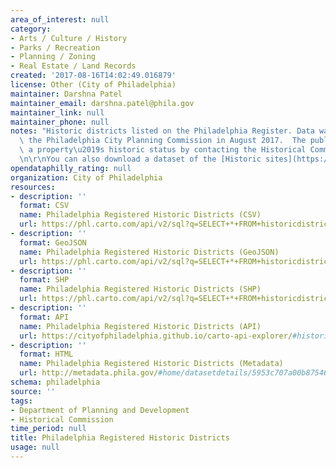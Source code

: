 ```yaml
---
area_of_interest: null
category:
- Arts / Culture / History
- Parks / Recreation
- Planning / Zoning
- Real Estate / Land Records
created: '2017-08-16T14:02:49.016879'
license: Other (City of Philadelphia)
maintainer: Darshna Patel
maintainer_email: darshna.patel@phila.gov
maintainer_link: null
maintainer_phone: null
notes: "Historic districts listed on the Philadelphia Register. Data was updated by\
  \ the Philadelphia City Planning Commission in August 2017.  The public can confirm\
  \ a property\u2019s historic status by contacting the Historical Commission at 215-686-7660.\r\
  \n\r\nYou can also download a dataset of the [Historic sites](https://www.opendataphilly.org/dataset/philadelphia-registered-historic-sites)."
opendataphilly_rating: null
organization: City of Philadelphia
resources:
- description: ''
  format: CSV
  name: Philadelphia Registered Historic Districts (CSV)
  url: https://phl.carto.com/api/v2/sql?q=SELECT+*+FROM+historicdistricts_local&filename=historicdistricts_local&format=csv&skipfields=cartodb_id,the_geom,the_geom_webmercator
- description: ''
  format: GeoJSON
  name: Philadelphia Registered Historic Districts (GeoJSON)
  url: https://phl.carto.com/api/v2/sql?q=SELECT+*+FROM+historicdistricts_local&filename=historicdistricts_local&format=geojson&skipfields=cartodb_id
- description: ''
  format: SHP
  name: Philadelphia Registered Historic Districts (SHP)
  url: https://phl.carto.com/api/v2/sql?q=SELECT+*+FROM+historicdistricts_local&filename=historicdistricts_local&format=shp&skipfields=cartodb_id
- description: ''
  format: API
  name: Philadelphia Registered Historic Districts (API)
  url: https://cityofphiladelphia.github.io/carto-api-explorer/#historicdistricts_local
- description: ''
  format: HTML
  name: Philadelphia Registered Historic Districts (Metadata)
  url: http://metadata.phila.gov/#home/datasetdetails/5953c707a00b875468083217/
schema: philadelphia
source: ''
tags:
- Department of Planning and Development
- Historical Commission
time_period: null
title: Philadelphia Registered Historic Districts
usage: null
---
```

